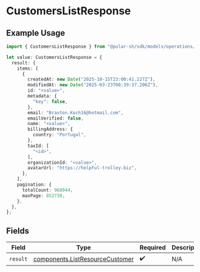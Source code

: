 # CustomersListResponse

## Example Usage

```typescript
import { CustomersListResponse } from "@polar-sh/sdk/models/operations/customerslist.js";

let value: CustomersListResponse = {
  result: {
    items: [
      {
        createdAt: new Date("2025-10-15T23:00:41.227Z"),
        modifiedAt: new Date("2025-03-23T08:39:37.206Z"),
        id: "<value>",
        metadata: {
          "key": false,
        },
        email: "Braxton.Koch16@hotmail.com",
        emailVerified: false,
        name: "<value>",
        billingAddress: {
          country: "Portugal",
        },
        taxId: [
          "<id>",
        ],
        organizationId: "<value>",
        avatarUrl: "https://helpful-trolley.biz",
      },
    ],
    pagination: {
      totalCount: 968944,
      maxPage: 852730,
    },
  },
};
```

## Fields

| Field                                                                              | Type                                                                               | Required                                                                           | Description                                                                        |
| ---------------------------------------------------------------------------------- | ---------------------------------------------------------------------------------- | ---------------------------------------------------------------------------------- | ---------------------------------------------------------------------------------- |
| `result`                                                                           | [components.ListResourceCustomer](../../models/components/listresourcecustomer.md) | :heavy_check_mark:                                                                 | N/A                                                                                |